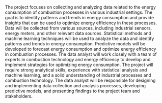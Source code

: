 The project focuses on collecting and analyzing data related to the energy consumption of combustion processes in various industrial settings. The goal is to identify patterns and trends in energy consumption and provide insights that can be used to optimize energy efficiency in these processes. Data will be collected from various sources, including industrial sensors, energy meters, and other relevant data sources. Statistical methods and machine learning techniques will be used to analyze the data and identify patterns and trends in energy consumption. Predictive models will be developed to forecast energy consumption and optimize energy efficiency in combustion processes. The data analyst will work closely with a team of experts in combustion technology and energy efficiency to develop and implement strategies for optimizing energy consumption. The project will require strong analytical skills, experience with statistical analysis and machine learning, and a solid understanding of industrial processes and combustion technology. The data analyst will be responsible for designing and implementing data collection and analysis processes, developing predictive models, and presenting findings to the project team and stakeholders.
